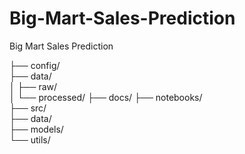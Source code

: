 # Big-Mart-Sales-Prediction
Big Mart Sales Prediction

├── config/  
├── data/  
 │   ├── raw/  
│   └── processed/ 
├── docs/ 
├── notebooks/    
├── src/        
    ├── data/   
    ├── models/   
    └── utils/ 
   
